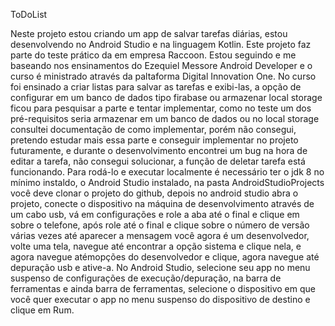 ToDoList

Neste projeto estou criando um app de salvar tarefas diárias, estou desenvolvendo no Android Studio e na linguagem Kotlin.
Este projeto faz parte do teste prático da em empresa Raccoon.
Estou seguindo e me baseando nos ensinamentos do Ezequiel Messore Android Developer e o curso é ministrado através da paltaforma Digital Innovation One.
No curso foi ensinado a criar listas para salvar as tarefas e exibi-las, a opção de configurar em um banco de dados tipo firabase ou armazenar local storage
ficou para pesquisar a parte e tentar implementar, como no teste um dos pré-requisitos seria armazenar em um banco de dados ou no local storage consultei
documentação de como implementar, porém não consegui, pretendo estudar mais essa parte e conseguir implementar no projeto futuramente, e durante o 
desenvolvimento encontrei um bug na hora de editar a tarefa, não consegui solucionar, a função de deletar tarefa está funcionando.
Para rodá-lo e executar localmente é necessário ter o jdk 8 no mínimo instaldo, o Android Studio instalado, na pasta AndroidStudioProjects você deve clonar
o projeto do github, depois no android studio abra o projeto, conecte o dispositivo na máquina de desenvolvimento através de um cabo usb, vá em configurações
e role a aba até o final e clique em sobre o telefone, após role até o final e clique sobre o número de versão várias vezes até aparecer a mensagem 
você agora é um desenvolvedor, volte uma tela, navegue até encontrar a opção sistema e clique nela, e agora navegue atémopções do desenvolvedor e clique,
agora navegue até depuração usb e ative-a.
No Android Studio, selecione seu app no menu suspenso de configurações de execução/depuração, na barra de ferramentas e ainda barra de ferramentas,
selecione o dispositivo em que você quer executar o app no menu suspenso do dispositivo de destino e clique em Rum.
